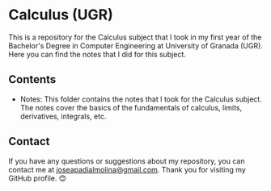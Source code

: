 # Calculus (UGR)

This is a repository for the Calculus subject that I took in my first year of the Bachelor's Degree in Computer Engineering at University of Granada (UGR). Here you can find the notes that I did for this subject.

## Contents

- Notes: This folder contains the notes that I took for the Calculus subject. The notes cover the basics of the fundamentals of calculus, limits, derivatives, integrals, etc.

## Contact

If you have any questions or suggestions about my repository, you can contact me at joseapadialmolina@gmail.com. Thank you for visiting my GitHub profile. 😊
